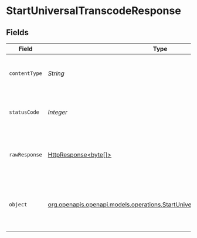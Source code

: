 # StartUniversalTranscodeResponse


## Fields

| Field                                                                                                                                        | Type                                                                                                                                         | Required                                                                                                                                     | Description                                                                                                                                  |
| -------------------------------------------------------------------------------------------------------------------------------------------- | -------------------------------------------------------------------------------------------------------------------------------------------- | -------------------------------------------------------------------------------------------------------------------------------------------- | -------------------------------------------------------------------------------------------------------------------------------------------- |
| `contentType`                                                                                                                                | *String*                                                                                                                                     | :heavy_check_mark:                                                                                                                           | HTTP response content type for this operation                                                                                                |
| `statusCode`                                                                                                                                 | *Integer*                                                                                                                                    | :heavy_check_mark:                                                                                                                           | HTTP response status code for this operation                                                                                                 |
| `rawResponse`                                                                                                                                | [HttpResponse<byte[]>](https://docs.oracle.com/en/java/javase/11/docs/api/java.net.http/java/net/http/HttpResponse.html)                     | :heavy_check_mark:                                                                                                                           | Raw HTTP response; suitable for custom response parsing                                                                                      |
| `object`                                                                                                                                     | [org.openapis.openapi.models.operations.StartUniversalTranscodeResponseBody](../../models/operations/StartUniversalTranscodeResponseBody.md) | :heavy_minus_sign:                                                                                                                           | Unauthorized - Returned if the X-Plex-Token is missing from the header or query.                                                             |